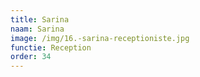 ```yaml
---
title: Sarina
naam: Sarina
image: /img/16.-sarina-receptioniste.jpg
functie: Reception
order: 34
---
```



